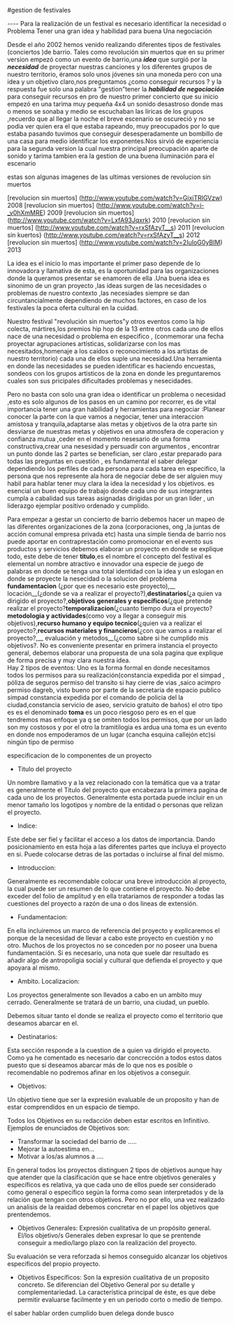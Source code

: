 #gestion de festivales



 ---- Para la realización  de un  festival es necesario identificar la necesidad o Problema Tener una gran  idea y habilidad para  buena Una negociación
 

Desde el año 2002 hemos venido realizando diferentes tipos de festivales (conciertos )de barrio. Tales como revolución sin muertos que en su primer version empezó como un evento de barrio,una ___idea___ que surgió por la ___necesidad___ de proyectar nuestras canciones y los diferentes grupos
de nuestro territorio, éramos solo unos jóvenes sin una moneda pero con una idea y un objetivo claro,nos preguntamos ¿como conseguir recursos ? y la respuesta fue solo una palabra "gestion"tener la ___habilidad de negociación___ para conseguir recursos en pro de nuestro primer concierto que su inicio
empezó en una tarima muy pequeña 4x4
un sonido desastroso donde mas o menos se sonaba y medio se escuchaban las líricas de los grupos ,recuerdo que al llegar la noche el breve escenario se oscureció y no se podia ver quien era el que estaba rapeando, muy preocupados por  lo que estaba pasando tuvimos que conseguir desesperadamente  un bombillo de una casa para medio identificar los exponentes.Nos sirvió de experiencia para la  segunda version la cual nuestra principal preocupación aparte de sonido y tarima tambien era la gestion de una buena iluminación para el escenario

estas son algunas imagenes de las ultimas versiones de revolucion sin muertos


[revolucion sin muertos] (http://www.youtube.com/watch?v=GixiTRlGVzw) 2008
[revolucion sin muertos] (http://www.youtube.com/watch?v=i-_v0hXmMRE) 2009
[revolucion sin muertos] (http://www.youtube.com/watch?v=LxfA93Jqxrk) 2010
[revolucion sin muertos] (http://www.youtube.com/watch?v=rxSfAzyT__s) 2011
[revolucion sin kuertos} (http://www.youtube.com/watch?v=rxSfAzyT__s) 2012
[revolucion sin muertos] (http://www.youtube.com/watch?v=2IuIoG0yBIM) 2013


La idea es el inicio lo mas importante el primer paso depende de lo  innovadora y  llamativa de esta, es la oportunidad para las organizaciones donde la queramos presentar se enamoren de ella .Una buena idea es sinonimo de un gran proyecto ,las ideas surgen de las necesidades  o problemas de nuestro contexto ,las necesiades siempre se dan circuntancialmente dependiendo de muchos factores, en caso de los festivales la poca oferta cultural en la cuidad. 
  
 Nuestro festival "revolución sin muertos"y otros eventos como la hip colecta, mártires,los premios hip hop de la 13 entre otros cada uno de ellos nace de una necesidad o problema en especifico , (conmemorar una fecha
proyectar agrupaciones artísticas, solidarizarse con los mas necesitados,homenaje a los caídos o reconocimiento a los artistas de nuestro territorio) cada una de ellos suple una necesidad.Una herramienta en donde las necesidades se pueden identificar es haciendo encuestas, sondeos con los grupos artisticos de la zona en donde les preguntaremos cuales son sus pricipales dificultades problemas y nesecidades.     

Pero no basta con solo una gran idea o identificar un problema o necesidad ,esto es solo algunos de los pasos en un camino por recorrer, es de vital importancia  tener una gran habilidad y herramientas para negociar :Planear  conocer la parte con la que vamos a negociar, tener una interaccion amistosa y tranquila,adaptarse alas metas y objetivos de la otra parte sin desviarse de nuestras metas y objetivos en una atmosfera de coperacion y confianza mutua ,ceder en el momento nesesario de una forma constructiva,crear una nesesidad y persuadir con argumentos , encontrar un punto donde las 2 partes se benefician, ser claro ,estar preparado para todas las preguntas en cuestión , es fundamental  el saber delegar dependiendo los perfiles de cada persona para cada tarea en especifico, la persona que nos represente ala hora de negociar debe de ser alguien muy habil para hablar tener muy clara la idea la necesidad y los objetivos. es esencial un buen equipo de trabajo donde cada uno de sus integrantes cumpla a cabalidad sus tareas asignadas dirigidas por un gran lider , un liderazgo ejemplar positivo ordenado y cumplido.    


Para empezar a gestar un concierto de barrio debemos hacer un mapeo de las diferentes organizaciones de la zona (corporaciones, ong ,la juntas de acción comunal empresa privada etc) hasta una simple tienda de barrio nos puede aportar en contraprestación como promocionar en el evento sus productos y servicios
debemos elaborar un proyecto en donde se explique todo, este debe de tener __titulo__,es el nombre el concepto del festival es elemental un nombre atractivo e innovador una especie de juego de palabras en donde se tenga una total identidad con la idea y un eslogan en donde se proyecte la nesecidad o la solucion del problema __fundamentacion__ (¿por que es necesario este proyecto),__ locación__(¿donde se va a realizar el proyecto?),__destinatarios__(¿a quien va dirigido el proyecto?,__objetivos generales y específicos__(¿que pretende realizar el proyecto?__temporalizacion__(¿cuanto tiempo dura el proyecto?__metodologia y actividades__(como voy a llegar a conseguir mis objetivos),__recurso humano y equipo tecnico__(¿quien va a realizar el proyecto?,__recursos materiales y financieros__(¿con que vamos a realizar el proyecto?,__ evaluación y metodos__(¿como sabre si he cumplido mis objetivos?.
 No es conveniente presentar en primera instancia el proyecto general,  debemos elaborar una propuesta de una sola pagina que explique de forma precisa y muy clara nuestra  idea.  
Hay 2 tipos de eventos:
Uno es la forma formal en donde necesitamos  todos los permisos para su realización(constancia expedida por el simpad , póliza de seguros permiso del transito si hay cierre de vias ,saico acimpro permiso dagreb, visto bueno por parte de la secretaria de espacio publico simpad constancia expedida por el comando de policia del la ciudad,constancia servicio de aseo, servicio gratuito de baños)
el otro tipo es es el denominado __toma__ es un poco riesgoso pero es en el que tendremos mas enfoque  ya q se omiten todos los permisos, que por un lado son my costosos y por el otro la tramitilogia es ardua 
 una toma  es un evento en donde nos empoderamos de un lugar (cancha esquina callejón etc)si ningún tipo de permiso


especificacion de lo componentes de un proyecto

* Titulo del proyecto 

Un nombre llamativo y a la vez relacionado con la temática que va a tratar es generalmente el Titulo del proyecto que encabezara la primera pagina de cada uno de los proyectos. Generalmente esta portada puede incluir en un menor tamaño los logotipos y nombre de la entidad o personas que relizan el proyecto. 

* Indice: 

Este debe ser fiel y facilitar el acceso a los datos de importancia. Dando posicionamiento en esta hoja a las diferentes partes que incluya el proyecto en si. Puede colocarse detras de las portadas o incluirse al final del mismo. 


* Introduccion: 

Generalmente es recomendable colocar una breve introducción al proyecto, la cual puede ser un resumen de lo que contiene el proyecto. No debe exceder del folio de amplitud y en ella tratariamos de responder a todas las cuestiones del proyecto a razón de una o dos lineas de extensión. 


* Fundamentacion: 

En ella incluiremos un marco de referencia del proyecto y explicaremos el porque de la necesidad de llevar a cabo este proyecto en cuestión y no otro. Muchos de los proyectos no se conceden por no poseer una buena fundamentación. Si es necesario, una nota que suele dar resultado es añadir algo de antropoligia social y cultural que defienda el proyecto y que apoyara al mismo. 

* Ambito. Localizacion: 

Los proyectos generalmente son llevados a cabo en un ambito muy cerrado. Generalmente se tratará de un barrio, una ciudad, un pueblo. 

Debemos situar tanto el donde se realiza el proyecto como el territorio 
que deseamos abarcar en el. 

* Destinatarios: 

Esta sección responde a la cuestion de a quien va dirigido el proyecto. Como ya he comentado es necesario dar concrección a todos estos datos puesto que si deseamos abarcar más de lo que nos es posible o recomendable no podremos afinar en los objetivos a conseguir.

* Objetivos: 

Un objetivo tiene que ser la expresión evaluable de un proposito y han de estar comprendidos en un espacio de tiempo. 

Todos los Objetivos en su redacción deben estar escritos en Infinitivo. 
Ejemplos de enunciados de Objetivos son: 
- Transformar la sociedad del barrio de ..... 
- Mejorar la autoestima en... 
- Motivar a los/as alumnos a .... 

En general todos los proyectos distinguen 2 tipos de objetivos aunque hay que atender que la clasificación que se hace entre objetivos generales y específicos es relativa, ya que cada uno de ellos puede ser considerado como general o especifico según la forma como sean interpretados y de la relación que tengan con otros objetivos. Pero no por ello, una vez realizado un analisis de la reaidad debemos concretar en el papel los objetivos que prentendemos. 

* Objetivos Generales: Expresión cualitativa de un propósito general. El/los objetivo/s Generales deben expresar lo que se prentende conseguir a medio/largo plazo con la realización del proyecto. 

Su evaluación se vera reforzada si hemos conseguido alcanzar los objetivos especificos del propio proyecto. 

* Objetivos Específicos: Son la expresión cualitativa de un proposito concreto. Se diferencian del Objetivo General por su detalle y complementariedad. La característica principal de éste, es que debe permitir evaluarse facilmente y en un periodo corto o medio de tiempo. 





el saber  hablar
orden
cumplido
buen delega
donde busco 

